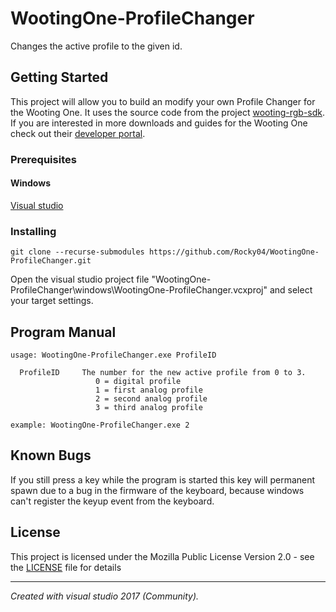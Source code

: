 # WootingOne-ProfileChanger
Changes the active profile to the given id.

## Getting Started

This project will allow you to build an modify your own Profile Changer for the Wooting One. It uses the source code from the project [wooting-rgb-sdk](https://github.com/WootingKb/wooting-rgb-sdk). If you are interested in more downloads and guides for the Wooting One check out their [developer portal](https://dev.wooting.nl).


### Prerequisites

#### Windows
[Visual studio](https://visualstudio.microsoft.com/)

### Installing
```
git clone --recurse-submodules https://github.com/Rocky04/WootingOne-ProfileChanger.git
```
Open the visual studio project file "WootingOne-ProfileChanger\windows\WootingOne-ProfileChanger.vcxproj" and select your target settings.

## Program Manual
```
usage: WootingOne-ProfileChanger.exe ProfileID

  ProfileID     The number for the new active profile from 0 to 3.
                   0 = digital profile
                   1 = first analog profile
                   2 = second analog profile
                   3 = third analog profile

example: WootingOne-ProfileChanger.exe 2
```

## Known Bugs
If you still press a key while the program is started this key will permanent spawn due to a bug in the firmware of the keyboard, because windows can't register the keyup event from the keyboard.

## License
This project is licensed under the Mozilla Public License Version 2.0 - see the [LICENSE](LICENSE) file for details
<hr>
<i>Created with visual studio 2017 (Community).</i>
